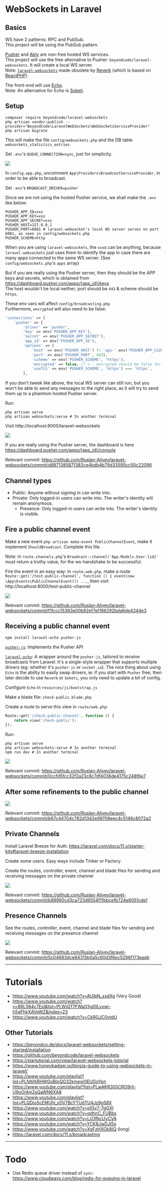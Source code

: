 # WebSockets in Laravel

## Basics

WS have 2 patterns: RPC and PubSub.  
This project will be using the PubSub pattern.  

[Pusher](https://pusher.com) and [Ably](https://ably.com) are non-free hosted WS services.  
This project will use the free alternative to Pusher: `beyondcode/laravel-websockets`. It will create a local WS server.   
Note: [`laravel-websockets`](https://github.com/beyondcode/laravel-websockets) made obsolete by [Reverb](https://reverb.laravel.com) (which is based on [ReactPHP](https://reactphp.org)).

The front-end will use [Echo](https://www.npmjs.com/package/laravel-echo).  
Note: An alternative for Echo is [Soketi](https://www.npmjs.com/package/@soketi/soketi).  

## Setup

```
composer require beyondcode/laravel-websockets
php artisan vendor:publish --provider="BeyondCode\LaravelWebSockets\WebSocketsServiceProvider"
php artisan migrate
```

This will make the file `config/websockets.php` and the DB table `websockets_statistics_entries`

Set `.env`'s `QUEUE_CONNECTION=sync`, just for simplicity.

![](/Illustrations/queue.png)

In `config.app.php`, uncomment `App\Providers\BroadcastServiceProvider`, in order to be able to broadcast.

Set `.env`'s `BROADCAST_DRIVER=pusher`

Since we are not using the hosted Pusher service, we shall make the `.env` like below:

```
PUSHER_APP_ID=xxx
PUSHER_APP_KEY=xxx
PUSHER_APP_SECRET=xxx
PUSHER_HOST=127.0.0.1
PUSHER_PORT=6001 # laravel-websocket's local WS server serves on port 6001, as seen in config/websockets.php
PUSHER_SCHEME=http
```

When you are using `laravel-websockets`, the `xxx`s can be anything, because `laravel-websockets` just uses them to identify the app in case there are many apps connected to the same WS server. (See `config/websockets.php`'s `apps` array)

But if you are really using the Pusher server, then they should be the APP keys and secrets, which is obtained from https://dashboard.pusher.com/apps/{app_id}/keys    
The host wouldn't be local neither; port should be `443` & scheme should be `https`.   

These env vars will affect  `config/broadcasting.php`    
Furthermore, `encrypted` will also need to be false:
```php
'connections' => [
    'pusher' => [
        'driver' => 'pusher',
        'key' => env('PUSHER_APP_KEY'),
        'secret' => env('PUSHER_APP_SECRET'),
        'app_id' => env('PUSHER_APP_ID'),
        'options' => [
            'host' => env('PUSHER_HOST') ?: 'api-'.env('PUSHER_APP_CLUSTER', 'mt1').'.pusher.com',
            'port' => env('PUSHER_PORT', 443),
            'scheme' => env('PUSHER_SCHEME', 'https'),
            'encrypted' => false, // <-- encrypted should be false for local WS server
            'useTLS' => env('PUSHER_SCHEME', 'https') === 'https',
        ],
```

If you don't tweek like above, the local WS server can still run, but you won't be able to send any messages to the right place, as it will try to send them up to a phamtom hosted Pusher server.

Run:
```
php artisan serve
php artisan websockets:serve # In another terminal
```

Visit http://localhost:8000/laravel-websockets

![](/Illustrations/local_ws_server.png)

If you are really using the Pusher server, the dashboard is here https://dashboard.pusher.com/apps/{app_id}/console

Relevant commit: https://github.com/Ruslan-Aliyev/laravel-websockets/commit/d8871385871382ce4bdb4b79d33595cc50c22096

## Channel types

- Public: Anyone without signing in can write into.
- Private: Only logged-in users can write into. The writer's identity will remain anonymous.
	- Presence: Only logged-in users can write into. The writer's identity is visible.

## Fire a public channel event

Make a new event `php artisan make:event PublicChannelEvent`, make it implement `ShouldBroadcast`. Complete this file.

Note: in `route.channels.php`'s `Broadcast::channel('App.Models.User.{id}'` must return a truthy value, for the ws-handshake to be successful.

Fire the event in an easy way: in `route.web.php`, make a route `Route::get('/test-public-channel', function () { event(new \App\Events\PublicChannelEvent()) ...`, then visit http://localhost:8000/test-public-channel

![](/Illustrations/public_event_shown_on_dashboard.png)

Relevant commit: https://github.com/Ruslan-Aliyev/laravel-websockets/commit/f1fccc15363e00b92ef7ef166292bda6de4344e3

## Receiving a public channel event

`npm install laravel-echo pusher-js`

[`pusher-js`](https://www.npmjs.com/package/pusher-js): Implements the Pusher API

[`laravel-echo`](https://www.npmjs.com/package/laravel-echo): A wrapper around the `pusher-js`, tailored to receive broadcasts from Laravel. It's a single-style wrapper that supports multiple drivers (eg: whether it's `pusher-js` or `socket.io`). The nice thing about using `Echo` is the ability to easily swap drivers, ie: if you start with `Pusher` free, then later decide to use `Reverb` or `Soketi`, you only need to update a bit of config.

Configure `Echo` in `resources/js/bootstrap.js`

Make a blade file: `check-public.blade.php`

Create a route to serve this view in `route/web.php`: 
```php
Route::get('/check-public-channel', function () {
    return view('check-public');
});
```

Run:
```
php artisan serve
php artisan websockets:serve # In another terminal
npm run dev # In another terminal
```

![](/Illustrations/public_event_received_on_frontend.png)

Relevant commit: https://github.com/Ruslan-Aliyev/laravel-websockets/commit/0ccfd5fcc32f2a23c8c7df4036de4175c248f6e7

## After some refinements to the public channel

![](/Illustrations/public_channel_refined.png)

Relevant commit: https://github.com/Ruslan-Aliyev/laravel-websockets/commit/b67c44704c782d1342e99708eec4c5146c8072a2

## Private Channels

Install Laravel Breeze for Auth: https://laravel.com/docs/11.x/starter-kits#laravel-breeze-installation

Create some users. Easy ways include Tinker or Factory.

Create the routes, controller, event, channel and blade files for sending and receiving messages on the private channel

![](/Illustrations/private_channel_in_action.png)

Relevant commit: https://github.com/Ruslan-Aliyev/laravel-websockets/commit/b88960cd3ca723d9554f11bbcefb724e6051cde1

## Presence Channels

See the routes, controller, event, channel and blade files for sending and receiving messages on the presence channel

![](/Illustrations/presence_channel_chat.png)

Relevant commit: https://github.com/Ruslan-Aliyev/laravel-websockets/commit/5c04683dce84315b0a5c60d3f6ec5296f173eaeb

---

# Tutorials

- https://www.youtube.com/watch?v=AUlbN_xsdXg (Very Good)
- https://www.youtube.com/watch?v=8RL584c7EsI&list=PLWiQT7FWaG1igDILyxwi-h5gFhkXAVeWZ&index=23
- https://www.youtube.com/watch?v=CkRGJC0ytdU

## Other Tutorials

- https://beyondco.de/docs/laravel-websockets/getting-started/installation
- https://github.com/beyondcode/laravel-websockets
- https://startutorial.com/view/laravel-websockets-tutorial
- https://www.honeybadger.io/blog/a-guide-to-using-websockets-in-laravel/
- https://www.youtube.com/playlist?list=PLfdtiltiRHWGoBloQG32kmesr0EUGoYpn
- https://www.youtube.com/playlist?list=PLwAKR305CRO9rlj-U9oOi4m2sQaWN6XA8
- https://www.youtube.com/playlist?list=PLQDioScEMUhl_vDV7BcYTUdTU4Jz8g58X
- https://www.youtube.com/watch?v=pIGy7-7gGXI
- https://www.youtube.com/watch?v=qdhnC_FUBbs
- https://www.youtube.com/watch?v=LU3fkcUyCVA
- https://www.youtube.com/watch?v=YCK8JwDJI5s
- https://www.youtube.com/watch?v=XgFzHXOk8IQ (long)
- https://laravel.com/docs/11.x/broadcasting

---

# Todo

- Use Redis queue driver instead of `sync`: https://www.cloudways.com/blog/redis-for-queuing-in-laravel